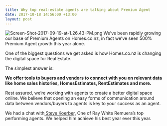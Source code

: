 ```yaml
---
title: Why top real-estate agents are talking about Premium Agent
date: 2017-10-18 14:56:00 +13:00
layout: post
---
```


![Screen-Shot-2017-09-19-at-1.26.43-PM.png](/uploads/Screen-Shot-2017-09-19-at-1.26.43-PM.png)
We’ve been rapidly growing our base of Premium Agents on Homes.co.nz, in fact we’ve seen 500% Premium Agent growth this year alone.


One of the biggest questions we get asked is how Homes.co.nz is changing the digital space for Real Estate.

The simplest answer is:

**We offer tools to buyers and vendors to connect with you on relevant data like home sales histories, HomesEstimates, RentEstimates and more.**

Rest assured, we’re working with agents to create a better digital space online. We believe that opening an easy forms of communication around data between vendors/buyers to agents is key to your success as an agent.

We had a chat with[ Steve Koerber,](https://homes.co.nz/app/agents/agent/ad8be6e5-a079-4e87-a374-e8b2edf3ffd4) One of Ray White Remuera’s top performing agents. We helped him achieve his best year ever this year.
